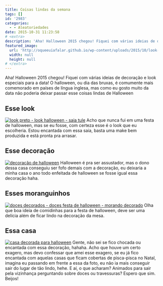 ```yaml
---
title: Coisas lindas da semana
tags: []
id: '2983'
categories:
  - - Aleatoriedades
date: 2015-10-31 11:23:58
# <extra>
description: 'Aha! Halloween 2015 chegou! Fiquei com várias ideias de decoração e look especiais para a data! O halloween, ou dia das bruxas, é comumente mais comemorado em países de língua inglesa, mas como eu gosto muito da data não poderia deixar passar esse coisas lindas de Halloween Esse look Acho que nunca fui em uma festa de halloween, mas se eu fosse, com certeza esse é o look que eu escolheria. Estou encantada com essa saia, basta uma make bem produzida e está pronta pra arrasar. Esse decoração Halloween é pra ser assustador, mas o dono dessa casa conseguiu ser fofo demais com a decoração, eu deixaria a minha casa o ano todo enfeitada de halloween se fosse igual essa decoração haha. Esses moranguinhos Olha que boa ideia de comidinhas para a festa de halloween, deve ser uma delícia além &hellip;'
featured_image: 
  url: 'http://oqueeuiafalar.github.io/wp-content/uploads/2015/10/look-para-halloween-683x1024.jpg'
  width: null
  height: null
# </extra>
---
```


Aha! Halloween 2015 chegou! Fiquei com várias ideias de decoração e look especiais para a data! O halloween, ou dia das bruxas, é comumente mais comemorado em países de língua inglesa, mas como eu gosto muito da data não poderia deixar passar esse coisas lindas de Halloween

## Esse look

[![look preto - look halloween - saia tule ](/wp-content/uploads/2015/10/look-para-halloween-683x1024.jpg)](/wp-content/uploads/2015/10/look-para-halloween.jpg) Acho que nunca fui em uma festa de halloween, mas se eu fosse, com certeza esse é o look que eu escolheria. Estou encantada com essa saia, basta uma make bem produzida e está pronta pra arrasar.

## Esse decoração

[![decoração de halloween ](/wp-content/uploads/2015/10/decoração-para-halloween-683x1024.jpg)](/wp-content/uploads/2015/10/decoração-para-halloween.jpg) Halloween é pra ser assustador, mas o dono dessa casa conseguiu ser fofo demais com a decoração, eu deixaria a minha casa o ano todo enfeitada de halloween se fosse igual essa decoração haha.

## Esses moranguinhos

[![doces decorados - doces festa de halloween - morando decorado ](/wp-content/uploads/2015/10/doces-para-festa-de-halloween-680x1024.jpg)](/wp-content/uploads/2015/10/doces-para-festa-de-halloween.jpg) Olha que boa ideia de comidinhas para a festa de halloween, deve ser uma delícia além de ficar lindo na decoração da mesa.

## Essa casa

[![casa decorada para halloween](/wp-content/uploads/2015/10/casa-decorada-para-halloween-683x1024.jpg)](/wp-content/uploads/2015/10/casa-decorada-para-halloween.jpg) Gente, não sei se fico chocada ou encantada com essa decoração, hahaha. Acho que houve um certo exagero, mas devo confessar que amei esse exagero, se eu já fico encantada com aquelas casas que ficam cobertas de pisca-pisca no Natal, imagina eu passando em frente a essa da foto, eu não ia mais conseguir sair do lugar de tão lindo, hehe. E aí, o que acharam? Animados para sair pela vizinhança perguntando sobre doces ou travessuras? Espero que sim. Beijos!
